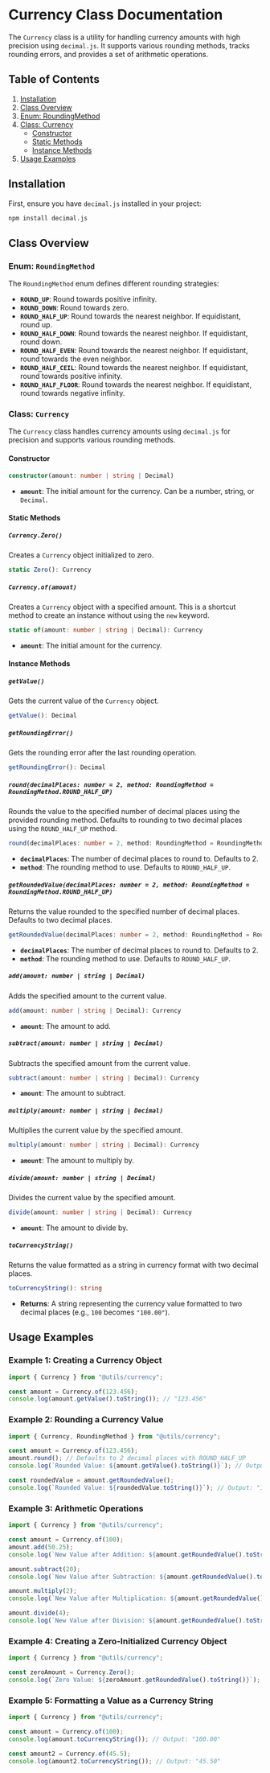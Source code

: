 # Currency Class Documentation

The `Currency` class is a utility for handling currency amounts with high precision using `decimal.js`. It supports various rounding methods, tracks rounding errors, and provides a set of arithmetic operations.

## Table of Contents

1. [Installation](#installation)
2. [Class Overview](#class-overview)
3. [Enum: RoundingMethod](#enum-roundingmethod)
4. [Class: Currency](#class-currency)
   - [Constructor](#constructor)
   - [Static Methods](#static-methods)
   - [Instance Methods](#instance-methods)
5. [Usage Examples](#usage-examples)

## Installation

First, ensure you have `decimal.js` installed in your project:

```bash
npm install decimal.js
```

## Class Overview

### Enum: `RoundingMethod`

The `RoundingMethod` enum defines different rounding strategies:

- **`ROUND_UP`**: Round towards positive infinity.
- **`ROUND_DOWN`**: Round towards zero.
- **`ROUND_HALF_UP`**: Round towards the nearest neighbor. If equidistant, round up.
- **`ROUND_HALF_DOWN`**: Round towards the nearest neighbor. If equidistant, round down.
- **`ROUND_HALF_EVEN`**: Round towards the nearest neighbor. If equidistant, round towards the even neighbor.
- **`ROUND_HALF_CEIL`**: Round towards the nearest neighbor. If equidistant, round towards positive infinity.
- **`ROUND_HALF_FLOOR`**: Round towards the nearest neighbor. If equidistant, round towards negative infinity.

### Class: `Currency`

The `Currency` class handles currency amounts using `decimal.js` for precision and supports various rounding methods.

#### Constructor

```typescript
constructor(amount: number | string | Decimal)
```

- **`amount`**: The initial amount for the currency. Can be a number, string, or `Decimal`.

#### Static Methods

##### `Currency.Zero()`

Creates a `Currency` object initialized to zero.

```typescript
static Zero(): Currency
```

##### `Currency.of(amount)`

Creates a `Currency` object with a specified amount. This is a shortcut method to create an instance without using the `new` keyword.

```typescript
static of(amount: number | string | Decimal): Currency
```

- **`amount`**: The initial amount for the currency.

#### Instance Methods

##### `getValue()`

Gets the current value of the `Currency` object.

```typescript
getValue(): Decimal
```

##### `getRoundingError()`

Gets the rounding error after the last rounding operation.

```typescript
getRoundingError(): Decimal
```

##### `round(decimalPlaces: number = 2, method: RoundingMethod = RoundingMethod.ROUND_HALF_UP)`

Rounds the value to the specified number of decimal places using the provided rounding method. Defaults to rounding to two decimal places using the `ROUND_HALF_UP` method.

```typescript
round(decimalPlaces: number = 2, method: RoundingMethod = RoundingMethod.ROUND_HALF_UP): Currency
```

- **`decimalPlaces`**: The number of decimal places to round to. Defaults to 2.
- **`method`**: The rounding method to use. Defaults to `ROUND_HALF_UP`.

##### `getRoundedValue(decimalPlaces: number = 2, method: RoundingMethod = RoundingMethod.ROUND_HALF_UP)`

Returns the value rounded to the specified number of decimal places. Defaults to two decimal places.

```typescript
getRoundedValue(decimalPlaces: number = 2, method: RoundingMethod = RoundingMethod.ROUND_HALF_UP): Decimal
```

- **`decimalPlaces`**: The number of decimal places to round to. Defaults to 2.
- **`method`**: The rounding method to use. Defaults to `ROUND_HALF_UP`.

##### `add(amount: number | string | Decimal)`

Adds the specified amount to the current value.

```typescript
add(amount: number | string | Decimal): Currency
```

- **`amount`**: The amount to add.

##### `subtract(amount: number | string | Decimal)`

Subtracts the specified amount from the current value.

```typescript
subtract(amount: number | string | Decimal): Currency
```

- **`amount`**: The amount to subtract.

##### `multiply(amount: number | string | Decimal)`

Multiplies the current value by the specified amount.

```typescript
multiply(amount: number | string | Decimal): Currency
```

- **`amount`**: The amount to multiply by.

##### `divide(amount: number | string | Decimal)`

Divides the current value by the specified amount.

```typescript
divide(amount: number | string | Decimal): Currency
```

- **`amount`**: The amount to divide by.

##### `toCurrencyString()`

Returns the value formatted as a string in currency format with two decimal places.

```typescript
toCurrencyString(): string
```

- **Returns**: A string representing the currency value formatted to two decimal places (e.g., `100` becomes `"100.00"`).

## Usage Examples

### Example 1: Creating a Currency Object

```typescript
import { Currency } from "@utils/currency";

const amount = Currency.of(123.456);
console.log(amount.getValue().toString()); // "123.456"
```

### Example 2: Rounding a Currency Value

```typescript
import { Currency, RoundingMethod } from "@utils/currency";

const amount = Currency.of(123.456);
amount.round(); // Defaults to 2 decimal places with ROUND_HALF_UP
console.log(`Rounded Value: ${amount.getValue().toString()}`); // Output: "123.46"

const roundedValue = amount.getRoundedValue();
console.log(`Rounded Value: ${roundedValue.toString()}`); // Output: "123.46"
```

### Example 3: Arithmetic Operations

```typescript
import { Currency } from "@utils/currency";

const amount = Currency.of(100);
amount.add(50.25);
console.log(`New Value after Addition: ${amount.getRoundedValue().toString()}`); // Output: "150.25"

amount.subtract(20);
console.log(`New Value after Subtraction: ${amount.getRoundedValue().toString()}`); // Output: "130.25"

amount.multiply(2);
console.log(`New Value after Multiplication: ${amount.getRoundedValue().toString()}`); // Output: "260.50"

amount.divide(4);
console.log(`New Value after Division: ${amount.getRoundedValue().toString()}`); // Output: "65.12"
```

### Example 4: Creating a Zero-Initialized Currency Object

```typescript
import { Currency } from "@utils/currency";

const zeroAmount = Currency.Zero();
console.log(`Zero Value: ${zeroAmount.getRoundedValue().toString()}`); // Output: "0.00"
```

### Example 5: Formatting a Value as a Currency String

```typescript
import { Currency } from "@utils/currency";

const amount = Currency.of(100);
console.log(amount.toCurrencyString()); // Output: "100.00"

const amount2 = Currency.of(45.5);
console.log(amount2.toCurrencyString()); // Output: "45.50"
```
